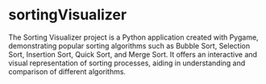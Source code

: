 # sortingVisualizer
The Sorting Visualizer project is a Python application created with Pygame, demonstrating popular sorting algorithms such as Bubble Sort, Selection Sort, Insertion Sort, Quick Sort, and Merge Sort. It offers an interactive and visual representation of sorting processes, aiding in understanding and comparison of different algorithms.
